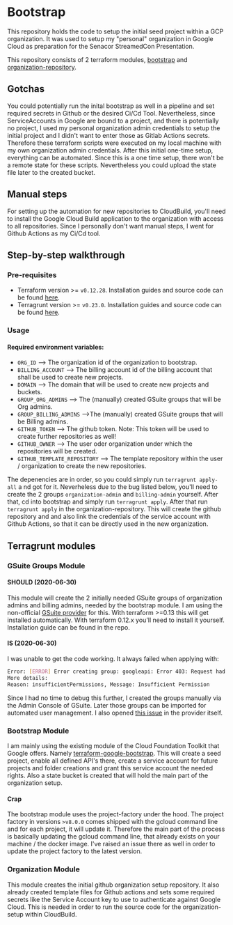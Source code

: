 # Bootstrap

This repository holds the code to setup the initial seed project within a GCP organization.
It was used to setup my "personal" organization in Google Cloud as preparation for the
Senacor StreamedCon Presentation.

This repository consists of 2 terraform modules, [bootstrap](./bootstrap) and [organization-repository](./organization-repository).

## Gotchas

You could potentially run the inital bootstrap as well in a pipeline and set required secrets
in Github or the desired Ci/Cd Tool. Nevertheless, since ServiceAccounts in Google are bound to
a project, and there is potentially no project, I used my personal organization admin credentials
to setup the initial project and I didn't want to enter those as Gitlab Actions secrets. Therefore
these terraform scripts were executed on my local machine with my own organization admin credentials.
After this initial one-time setup, everything can be automated. Since this is a one time setup, there won't
be a remote state for these scripts. Nevertheless you could upload the state file later to the created bucket.

## Manual steps

For setting up the automation for new repositories to CloudBuild, you'll need to install the Google Cloud Build application to
the organization with access to all repositories. Since I personally don't want manual steps, I went for Github Actions as my Ci/Cd tool.

## Step-by-step walkthrough

### Pre-requisites

* Terraform version >=  `v0.12.28`. Installation guides and source code can be found [here](https://github.com/hashicorp/terraform).
* Terragrunt version >= `v0.23.0`. Installation guides and source code can be found [here](https://github.com/gruntwork-io/terragrunt).

### Usage

#### Required environment variables:

* `ORG_ID` --> The organization id of the organization to bootstrap.
* `BILLING_ACCOUNT` --> The billing account id of the billing account that shall be used to create new projects.
* `DOMAIN` --> The domain that will be used to create new projects and buckets.
* `GROUP_ORG_ADMINS` --> The (manually) created GSuite groups that will be Org admins.
* `GROUP_BILLING_ADMINS` -->The (manually) created GSuite groups that will be Billing admins.
* `GITHUB_TOKEN` --> The github token. Note: This token will be used to create further repositories as well!
* `GITHUB_OWNER` --> The user oder organization under which the repositories will be created.
* `GITHUB_TEMPLATE_REPOSITORY` --> The template repository within the user / organization to create the new repositories.

The depenencies are in order, so you could simply run `terragrunt apply-all` a nd got for it. Neverheless due to the bug listed below, you'll
need to create the 2 groups `organization-admin` and `billing-admin` yourself. After that, cd into bootstrap and simply run `terragrunt apply`.
After that run `terragrunt apply` in the organization-repository. This will create the github repository and and also link the credentials
of the service account with Github Actions, so that it can be directly used in the new organization.

## Terragrunt modules

### GSuite Groups Module

#### SHOULD (2020-06-30)

This module will create the 2 initially needed GSuite groups of organization admins and billing admins, needed by the bootstrap module.
I am using the non-official [GSuite provider](https://github.com/DeviaVir/terraform-provider-gsuite) for this.
With terraform >=0.13 this will get installed automatically. With terraform 0.12.x you'll need to install it yourself.
Installation guide can be found in the repo.

#### IS (2020-06-30)

I was unable to get the code working. It always failed when applying with:

```bash
Error: [ERROR] Error creating group: googleapi: Error 403: Request had insufficient authentication scopes.
More details:
Reason: insufficientPermissions, Message: Insufficient Permission
```

Since I had no time to debug this further, I created the groups manually via the Admin Console of GSuite. Later those
groups can be imported for automated user management. I also opened [this issue](https://github.com/DeviaVir/terraform-provider-gsuite/issues/148) in the provider itself.

### Bootstrap Module

I am mainly using the existing module of the Cloud Foundation Toolkit that Google offers. Namely
[terraform-google-bootstrap](https://github.com/terraform-google-modules/terraform-google-bootstrap).
This will create a seed project, enable all defined API's there, create a service account for future projects and folder
creations and grant this service account the needed rights. Also a state bucket is created that will hold the main part
of the organization setup.

#### Crap

The bootstrap module uses the project-factory under the hood. The project factory in versions `>v8.0.0` comes shipped with the gcloud command
line and for each project, it will update it. Therefore the main part of the process is basically updating the gcloud command line,
that already exists on your machine / the docker image. I've raised an issue there as well in order to update the project factory to the latest
version.

### Organization Module

This module creates the initial github organization setup repository. It also already created template files for Github actions and sets
some required secrets like the Service Account key to use to authenticate against Google Cloud.
This is needed in order to run the source code for the organization-setup within CloudBuild.
